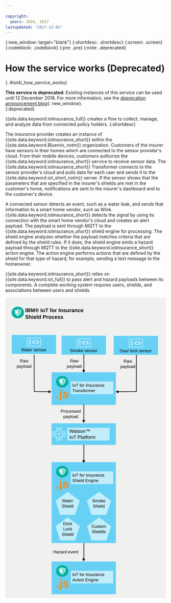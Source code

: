 ```yaml
---

copyright:
  years: 2016, 2017
lastupdated: "2017-12-01"
---
```


<!-- Common attributes used in the template are defined as follows: -->
{:new_window: target="blank"}
{:shortdesc: .shortdesc}
{:screen: .screen}
{:codeblock: .codeblock}
{:pre: .pre}
{:note: .deprecated}

# How the service works (Deprecated)
{: #iot4i_how_service_works}

**This service is deprecated:** Existing instances of this service can be used until 12 December 2018. For more information, see the [deprecation announcement blog](https://www.ibm.com/blogs/bluemix/2017/11/iot-for-insurance-on-bluemix-migrated-to-saas-offering/){: new_window}.  
{:deprecated}


{{site.data.keyword.iotinsurance_full}} creates a flow to collect, manage, and analyze data from connected policy holders.
{:shortdesc}


The insurance provider creates an instance of {{site.data.keyword.iotinsurance_short}} within the {{site.data.keyword.Bluemix_notm}} organization. Customers of the insurer have sensors in their homes which are connected to the sensor provider's cloud. From their mobile devices, customers authorize the {{site.data.keyword.iotinsurance_short}} service to receive sensor data. The {{site.data.keyword.iotinsurance_short}} Transformer connects to the sensor provider's cloud and pulls data for each user and sends it to the {{site.data.keyword.iot_short_notm}} server. If the sensor shows that the parameters that are specified in the insurer's shields are met in the customer's home, notifications are sent to the insurer's dashboard and to the customer's device.

A connected sensor detects an event, such as a water leak, and sends that information to a smart home vendor, such as Wink.  {{site.data.keyword.iotinsurance_short}} detects the signal by using its connection with the smart home vendor's cloud and creates an alert payload. The payload is sent through MQTT to the {{site.data.keyword.iotinsurance_short}} shield engine for processing. The shield engine analyzes whether the payload matches criteria that are defined by the shield rules. If it does, the shield engine emits a hazard payload through MQTT to the {{site.data.keyword.iotinsurance_short}} action engine. The action engine performs actions that are defined by the shield for that type of hazard, for example, sending a text message to the homeowner.

{{site.data.keyword.iotinsurance_short}} relies on {{site.data.keyword.iot_full}} to pass alert and hazard payloads between its components. A complete working system requires users, shields, and associations between users and shields.

![{{site.data.keyword.iotinsurance_short}} Process. This diagram is described in the main body of the topic.](images/IoT4I_process.svg "{{site.data.keyword.iotinsurance_short}} process")
